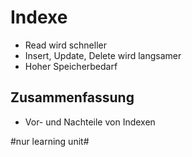 # Indexe
- Read wird schneller
- Insert, Update, Delete wird langsamer
- Hoher Speicherbedarf

## Zusammenfassung
- Vor- und Nachteile von Indexen

#nur learning unit#